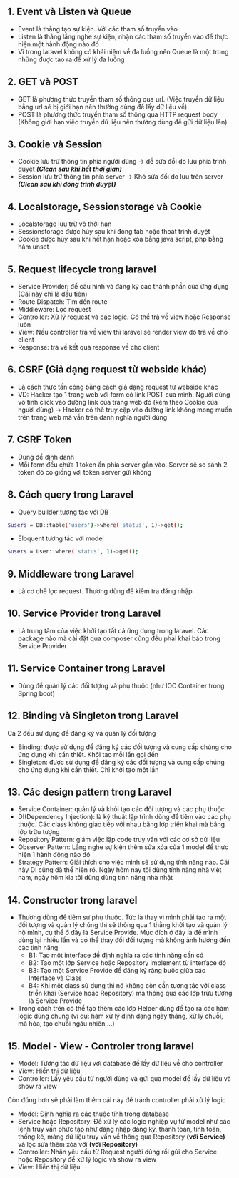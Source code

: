 ## 1. Event và Listen và Queue
- Event là thằng tạo sự kiện. Với các tham số truyền vào
- Listen là thằng lắng nghe sự kiện, nhận các tham số truyền vào để thực hiện một hành động nào đó
- Vì trong laravel không có khái niệm về đa luồng nên Queue là một trong những được tạo ra để xử lý đa luồng

## 2. GET và POST
- GET là phương thức truyền tham số thông qua url. (Việc truyền dữ liệu bằng url sẽ bị giới hạn nên thường dùng để lấy dữ liệu về)
- POST là phương thức truyền tham số thông qua HTTP request body (Không giới hạn việc truyền dữ liệu nên thường dùng để gửi dữ liệu lên)

## 3. Cookie và Session
- Cookie lưu trữ thông tin phía người dùng -> dễ sửa đổi do lưu phía trình duyệt ***(Clean sau khi hết thời gian)***
- Session lưu trữ thông tin phía server -> Khó sửa đổi do lưu trên server ***(Clean sau khi đóng trình duyệt)***

## 4. Localstorage, Sessionstorage và Cookie
- Localstorage lưu trữ vô thời hạn
- Sessionstorage được hủy sau khi đóng tab hoặc thoát trình duyệt
- Cookie được hủy sau khi hết hạn hoặc xóa bằng java script, php bằng hàm unset

## 5. Request lifecycle trong laravel
- Service Provider: để cấu hình và đăng ký các thành phần của ứng dụng (Cái này chỉ là đầu tiên)
- Route Dispatch: Tìm đến route 
- Middleware: Lọc request
- Controller: Xử lý request và các logic. Có thể trả về view hoặc Response luôn
- View: Nếu controller trả về view thì laravel sẽ render view đó trả về cho client
- Response: trả về kết quả response về cho client

## 6. CSRF (Giả dạng request từ webside khác)
- Là cách thức tấn công bằng cách giả dạng request từ webside khác
- VD: Hacker tạo 1 trang web với form có link POST của mình. Người dùng vô tình click vào đường link của trang web đó (kèm theo Cookie của người dùng) -> Hacker có thể truy cập vào đường link không mong muốn trên trang web mà vẫn trên danh nghĩa người dùng

## 7. CSRF Token
- Dùng để định danh
- Mỗi form đều chứa 1 token ẩn phía server gắn vào. Server sẽ so sánh 2 token đó có giống với token server gừi không

## 8. Cách query trong Laravel
- Query builder tương tác với DB
```sh
$users = DB::table('users')->where('status', 1)->get();
```

- Eloquent tương tác với model
```sh
$users = User::where('status', 1)->get();
```

## 9. Middleware  trong Laravel
- Là cơ chế lọc request. Thường dùng để kiểm tra đăng nhập

## 10. Service Provider trong Laravel
- Là trung tâm của việc khởi tạo tất cả ứng dụng trong laravel. Các package nào mà cài đặt qua composer cũng đều phải khai báo trong Service Provider

## 11. Service Container trong Laravel
- Dùng để quản lý các đối tượng và phụ thuộc (như IOC Container trong Spring boot)

## 12. Binding và Singleton trong Laravel
Cả 2 đều sử dụng để đăng ký và quản lý đối tượng
- Binding: được sử dụng để đăng ký các đối tượng và cung cấp chúng cho ứng dụng khi cần thiết. Khởi tạo mỗi lần gọi đến
- Singleton: được sử dụng để đăng ký các đối tượng và cung cấp chúng cho ứng dụng khi cần thiết. Chỉ khởi tạo một lần

## 13. Các design pattern trong Laravel
- Service Container: quản lý và khỏi tạo các đối tượng và các phụ thuộc
- DI(Dependency Injection): là kỹ thuật lập trình dùng để tiêm vào các phụ thuộc. Các class không giao tiếp với nhau bằng lớp triển khai mà bằng lớp trừu tượng
- Repository Pattern: giảm việc lặp code truy vấn với các cơ sở dữ liệu
- Observer Pattern: Lắng nghe sự kiện thêm sửa xóa của 1 model để thực hiện 1 hành động nào đó
- Strategy Pattern: Giải thích cho việc mình sẽ sử dụng tính năng nào. Cái này DI cũng đã thể hiện rõ. Ngày hôm nay tôi dùng tính năng nhà việt nam, ngày hôm kia tôi dùng dùng tính năng nhà nhật

## 14. Constructor trong laravel
- Thường dùng để tiêm sự phụ thuộc. Tức là thay vì mình phải tạo ra một đối tượng và quản lý chúng thì sẽ thông qua 1 thằng khởi tạo và quản lý hộ mình, cụ thể ở đây là Service Provide. Mục đích ở đây là để mình dùng lại nhiều lần và có thể thay đổi đối tượng mà không ảnh hưởng đến các tính năng
  - B1: Tạo một interface để định nghĩa ra các tính năng cần có
  - B2: Tạo một lớp Service hoặc Repository implement từ interface đó
  - B3: Tạo một Service Provide để đăng ký ràng buộc giữa các Interface và Class 
  - B4: Khi một class sử dụng thì nó không còn cần tương tác với class triển khai (Service hoặc Repository) mà thông qua các lớp trừu tượng là Service Provide
- Trong cách trên có thể tạo thêm các lớp Helper dùng để tạo ra các hàm logic dùng chung (ví dụ: hàm xử lý định dạng ngày tháng, xử lý chuỗi, mã hóa, tạo chuỗi ngãu nhiên,...)

## 15. Model - View - Controler trong laravel
- Model: Tương tác dữ liệu với database để lấy dữ liệu về cho controller
- View: Hiển thị dữ liệu
- Controller: Lấy yêu cầu từ người dùng và gửi qua model để lấy dữ liệu và show ra view

Còn đúng hơn sẽ phải làm thêm cái này để tránh controller phải xử lý logic
- Model: Định nghĩa ra các thuộc tính trong database
- Service hoặc Repository: Để xử lý các logic nghiệp vụ từ model như các lệnh truy vấn phức tạp như đăng nhập đăng ký, thanh toán, tính toán, thống kê, mảng dữ liệu truy vấn về thông qua Repository **(với Service)** và lọc sửa thêm xóa với **(với Repository)**
- Controller: Nhận yêu cầu từ Request người dùng rồi gửi cho Service hoặc Repository để xử lý logic và show ra view
- View: Hiển thị dữ liệu
